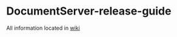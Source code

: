 # DocumentServer-release-guide

All information located in [wiki](https://github.com/ONLYOFFICE-QA/DocumentServer-release-guide/wiki)
